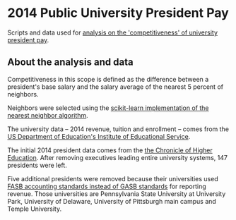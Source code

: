 # 2014 Public University President Pay

Scripts and data used for [analysis on the 'competitiveness' of university 
president pay](https://neilbedi.com/posts/college-president-pay).

## About the analysis and data

Competitiveness in this scope is defined as the difference between a president's 
base salary and the salary average of the nearest 5 percent of neighbors.

Neighbors were selected using the [scikit-learn implementation of the nearest 
neighbor algorithm](http://scikit-learn.org/stable/modules/neighbors.html).

The university data – 2014 revenue, tuition and enrollment – comes from the 
[US Department of Education's Institute of Educational 
Service](https://nces.ed.gov/ipeds/datacenter/InstitutionByName.aspx).

The initial 2014 president data comes from the [the Chronicle of Higher Education](http://chronicle.com/interactives/executive-compensation#id=table_public_2014). 
After removing executives leading entire university systems, 147 presidents were 
left. 

Five additional presidents were removed because their universities used 
[FASB accounting standards instead of GASB 
standards](https://nces.ed.gov/ipeds/factsheets/fct_ipeds_finance_1.asp) for 
reporting revenue. Those universities are Pennsylvania State University at 
University Park, University of Delaware, University of Pittsburgh main campus 
and Temple University.
